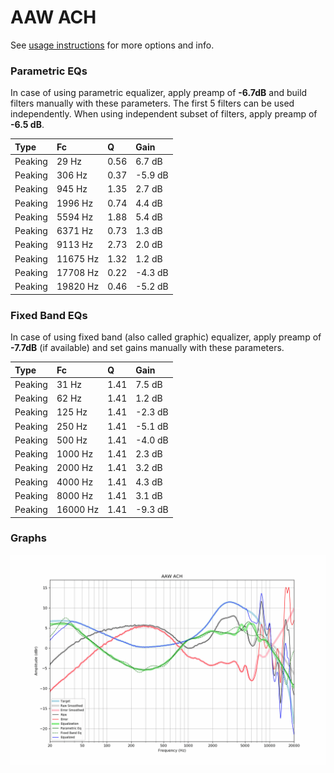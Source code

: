 # AAW ACH
See [usage instructions](https://github.com/jaakkopasanen/AutoEq#usage) for more options and info.

### Parametric EQs
In case of using parametric equalizer, apply preamp of **-6.7dB** and build filters manually
with these parameters. The first 5 filters can be used independently.
When using independent subset of filters, apply preamp of **-6.5 dB**.

| Type    | Fc       |    Q | Gain    |
|:--------|:---------|:-----|:--------|
| Peaking | 29 Hz    | 0.56 | 6.7 dB  |
| Peaking | 306 Hz   | 0.37 | -5.9 dB |
| Peaking | 945 Hz   | 1.35 | 2.7 dB  |
| Peaking | 1996 Hz  | 0.74 | 4.4 dB  |
| Peaking | 5594 Hz  | 1.88 | 5.4 dB  |
| Peaking | 6371 Hz  | 0.73 | 1.3 dB  |
| Peaking | 9113 Hz  | 2.73 | 2.0 dB  |
| Peaking | 11675 Hz | 1.32 | 1.2 dB  |
| Peaking | 17708 Hz | 0.22 | -4.3 dB |
| Peaking | 19820 Hz | 0.46 | -5.2 dB |

### Fixed Band EQs
In case of using fixed band (also called graphic) equalizer, apply preamp of **-7.7dB**
(if available) and set gains manually with these parameters.

| Type    | Fc       |    Q | Gain    |
|:--------|:---------|:-----|:--------|
| Peaking | 31 Hz    | 1.41 | 7.5 dB  |
| Peaking | 62 Hz    | 1.41 | 1.2 dB  |
| Peaking | 125 Hz   | 1.41 | -2.3 dB |
| Peaking | 250 Hz   | 1.41 | -5.1 dB |
| Peaking | 500 Hz   | 1.41 | -4.0 dB |
| Peaking | 1000 Hz  | 1.41 | 2.3 dB  |
| Peaking | 2000 Hz  | 1.41 | 3.2 dB  |
| Peaking | 4000 Hz  | 1.41 | 4.3 dB  |
| Peaking | 8000 Hz  | 1.41 | 3.1 dB  |
| Peaking | 16000 Hz | 1.41 | -9.3 dB |

### Graphs
![](./AAW%20ACH.png)